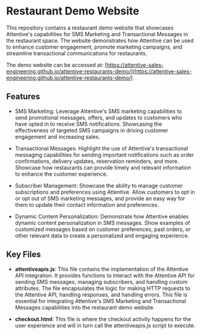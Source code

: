 # Restaurant Demo Website

This repository contains a restaurant demo website that showcases Attentive's capabilities for SMS Marketing and Transactional Messages in the restaurant space. The website demonstrates how Attentive can be used to enhance customer engagement, promote marketing campaigns, and streamline transactional communications for restaurants.

The demo website can be accessed at: [https://attentive-sales-engineering.github.io/attentive-restaurants-demo/](https://attentive-sales-engineering.github.io/attentive-restaurants-demo/)


## Features

- SMS Marketing: Leverage Attentive's SMS marketing capabilities to send promotional messages, offers, and updates to customers who have opted in to receive SMS notifications. Showcasing the effectiveness of targeted SMS campaigns in driving customer engagement and increasing sales.

- Transactional Messages: Highlight the use of Attentive's transactional messaging capabilities for sending important notifications such as order confirmations, delivery updates, reservation reminders, and more. Showcase how restaurants can provide timely and relevant information to enhance the customer experience.

- Subscriber Management: Showcase the ability to manage customer subscriptions and preferences using Attentive. Allow customers to opt in or opt out of SMS marketing messages, and provide an easy way for them to update their contact information and preferences.

- Dynamic Content Personalization: Demonstrate how Attentive enables dynamic content personalization in SMS messages. Show examples of customized messages based on customer preferences, past orders, or other relevant data to create a personalized and engaging experience.

## Key Files

- **attentiveapis.js**: This file contains the implementation of the Attentive API integration. It provides functions to interact with the Attentive API for sending SMS messages, managing subscribers, and handling custom attributes. The file encapsulates the logic for making HTTP requests to the Attentive API, handling responses, and handling errors. This file is essential for integrating Attentive's SMS Marketing and Transactional Messages capabilities into the restaurant demo website.

- **checkout.html**: This file is where the checkout activity happens for the user experience and will in turn call the attentiveapis.js script to execute.

